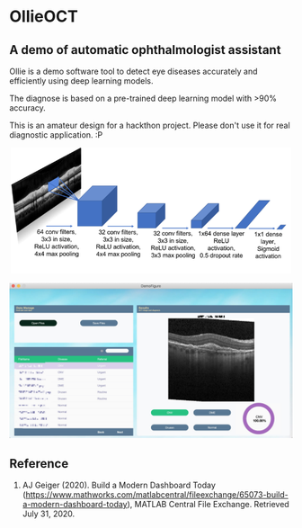 # OllieOCT
## A demo of automatic ophthalmologist assistant 

Ollie is a demo software tool to detect eye diseases accurately and efficiently using deep learning models.

The diagnose is based on a pre-trained deep learning model with >90% accuracy. 

This is an amateur design for a hackthon project. Please don't use it for real diagnostic application. :P

<p align="center">
  <img src="Pictures/DLmodel.png" width="500" >
</p>


<p align="center">
  <img src="Pictures/Screenshot.jpg" width="600" alt="accessibility text">
</p>

## Reference
1. AJ Geiger (2020). Build a Modern Dashboard Today (https://www.mathworks.com/matlabcentral/fileexchange/65073-build-a-modern-dashboard-today), MATLAB Central File Exchange. Retrieved July 31, 2020.
